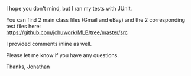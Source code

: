 I hope you don't mind, but I ran my tests with JUnit.  

You can find 2 main class files (Gmail and eBay) and the 2 corresponding test files here:  
https://github.com/jchuwork/MLB/tree/master/src

I provided comments inline as well.   
 
Please let me know if you have any questions. 

Thanks,
Jonathan
